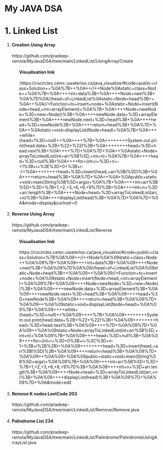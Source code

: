 <h1>My JAVA DSA </h1>

<h1>1. Linked List</h1>
<ol>
<li><h4>Creation Using Array</h4></li>https://github.com/pradeep-ramola/MyJavaDSA/tree/main/LinkedList/UsingArray/Create
 <ol><h4> Visualisation link </h4> :https://cscircles.cemc.uwaterloo.ca/java_visualize/#code=public+class+Solution++%0A%7B++%0A++//++Node%0Astatic+class+Node++%0A%7B+%0A++++int+data%3B+%0A++++Node+next%3B+%0A%7D%0A//head+of+LinkedList%0Astatic+Node+head%3B++%0A++%0A//+Function+to+insert+node+%0Astatic+Node+insert(Node+head,+int+arrayElement)+%0A%7B+%0A++++Node+newNode+%3D+new+Node()%3B+%0A++++newNode.data+%3D+arrayElement%3B+%0A++++newNode.next+%3D+head%3B+%0A++++head+%3D+newNode%3B+%0A++++return+head%3B+%0A%7D+%0A++%0Astatic+void+displayList(Node+head)+%0A%7B+%0A++++while+(head+!%3D+null)++%0A++++%7B+%0A++++++++System.out.print(head.data+%2B+%22+%22)%3B+%0A++++++++head+%3D+head.next%3B+%0A++++%7D+%0A%7D+%0A++%0Astatic+Node+arrayToLinkedList(int+arr%5B%5D,+int+n)+%0A%7B+%0A++++head+%3D+null%3B+%0A++++for+(int+i+%3D+n+-+1%3B+i+%3E%3D+0+%3B+i--)+%0A++++++++head+%3D+insert(head,+arr%5Bi%5D)%3B+%0A++++return+head%3B+%0A%7D+%0A++%0A+%0Apublic+static+void+main(String%5B%5D+args)+%0A%7B+%0A++++int+arr%5B%5D+%3D+%7B+1,+2,+3,+6,+8,+9%7D%3B+%0A++++int+n+%3D+arr.length%3B+%0A++++Node+head+%3D+arrayToLinkedList(arr,+n)%3B+%0A++++displayList(head)%3B+%0A%7D+%0A%7D+%0A&mode=display&curInstr=0</ol> 
<li><h4>Reverse Using Array</h4> </li>https://github.com/pradeep-ramola/MyJavaDSA/tree/main/LinkedList/Reverse
 <ol><h4>Visualisation link</h4>https://cscircles.cemc.uwaterloo.ca/java_visualize/#code=public+class+Solution+%7B%0A%09++//++Node%0A%09static+class+Node++%0A%09%7B+%0A%09++++int+data%3B+%0A%09++++Node+next%3B+%0A%09%7D%0A%09//head+of+LinkedList%0A%09static+Node+head%3B++%0A%09++%0A%09//+Function+to+insert+node+%0A%09static+Node+insert(Node+head,+int+arrayElement)+%0A%09%7B+%0A%09++++Node+newNode+%3D+new+Node()%3B+%0A%09++++newNode.data+%3D+arrayElement%3B+%0A%09++++newNode.next+%3D+head%3B+%0A%09++++head+%3D+newNode%3B+%0A%09++++return+head%3B+%0A%09%7D+%0A%09++%0A%09static+void+displayList(Node+head)+%0A%09%7B+%0A%09++++while+(head+!%3D+null)++%0A%09++++%7B+%0A%09++++++++System.out.print(head.data+%2B+%22+%22)%3B+%0A%09++++++++head+%3D+head.next%3B+%0A%09++++%7D+%0A%09%7D+%0A%09++%0A%09static+Node+arrayToLinkedList(int+arr%5B%5D,+int+n)+%0A%09%7B+%0A%09++++head+%3D+null%3B+%0A%09++++for+(int+i+%3D+0%3B+i+%3C%3D+n-1+%3B+i%2B%2B)+%0A%09++++++++head+%3D+insert(head,+arr%5Bi%5D)%3B+%0A%09++++return+head%3B+%0A%09%7D+%0A%09++%0A%09+%0A%09public+static+void+main(String%5B%5D+args)+%0A%09%7B+%0A%09++++int+arr%5B%5D+%3D+%7B+1,+2,+3,+6,+8,+9%7D%3B+%0A%09++++int+n+%3D+arr.length%3B+%0A%09++++Node+head+%3D+arrayToLinkedList(arr,+n)%3B+%0A%09++++displayList(head)%3B+%0A%09%7D+%0A%09%7D+%0A&mode=edit</ol>
<li><h4>Remove K nodes LeetCode 203</h4></li>https://github.com/pradeep-ramola/MyJavaDSA/tree/main/LinkedList/Remove/Remove.java
<li><h4>Palindrome List 234</h4></li>https://github.com/pradeep-ramola/MyJavaDSA/tree/main/LinkedList/Palindrome/PalindromeUsingArrayList.java
</ol>
 

